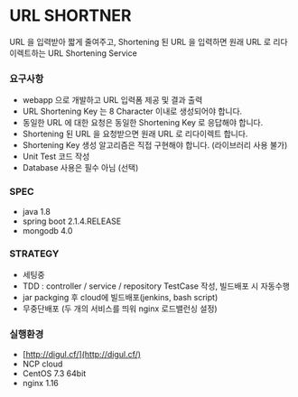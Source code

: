 # URL SHORTNER
URL 을 입력받아 짧게 줄여주고, Shortening 된 URL 을 입력하면 원래 URL 로 리다이렉트하는 URL
Shortening Service


### 요구사항
* webapp 으로 개발하고 URL 입력폼 제공 및 결과 출력
* URL Shortening Key 는 8 Character 이내로 생성되어야 합니다.
* 동일한 URL 에 대한 요청은 동일한 Shortening Key 로 응답해야 합니다.
* Shortening 된 URL 을 요청받으면 원래 URL 로 리다이렉트 합니다.
* Shortening Key 생성 알고리즘은 직접 구현해야 합니다. (라이브러리 사용 불가)
* Unit Test 코드 작성
* Database 사용은 필수 아님 (선택)


### SPEC
* java 1.8
* spring boot 2.1.4.RELEASE
* mongodb 4.0


### STRATEGY
* 세팅중
* TDD : controller / service / repository TestCase 작성, 빌드배포 시 자동수행
* jar packging 후 cloud에 빌드배포(jenkins, bash script)
* 무중단배포 (두 개의 서비스를 띄워 nginx 로드밸런싱 설정)

### 실행환경
* [http://digul.cf/](http://digul.cf/)
* NCP cloud 
* CentOS 7.3 64bit
* nginx 1.16 

